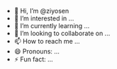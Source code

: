 - 👋 Hi, I’m @ziyosen
- 👀 I’m interested in ...
- 🌱 I’m currently learning ...
- 💞️ I’m looking to collaborate on ...
- 📫 How to reach me ...
- 😄 Pronouns: ...
- ⚡ Fun fact: ...

<!---
ziyosen/ziyosen is a ✨ special ✨ repository because its `README.md` (this file) appears on your GitHub profile.
You can click the Preview link to take a look at your changes.
--->

